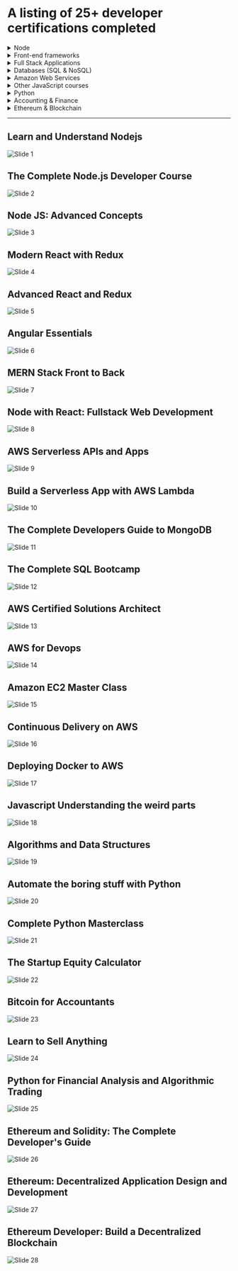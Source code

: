 # A listing of 25+ developer certifications completed

<details>
  <summary> Node</summary>

- [Learn and Understand Node.js](#user-content-learn-and-understand-nodejs)
- [The Complete Node.js Developer Course](#user-content-the-complete-nodejs-developer-course)
- [Node JS Advanced Concepts](#user-content-node-js-advanced-concepts)

</details>

<details>
  <summary> Front-end frameworks</summary>

- [Modern React with Redux](#user-content-modern-react-with-redux)
- [Advanced React and Redux](#user-content-advanced-react-and-redux)
- [Angular Essentials](#user-content-angular-essentials)

</details>

<details>
  <summary> Full Stack Applications </summary>

- [MERN Stack Front to Back](#user-content-mern-stack-front-to-back)
- [Node with React: Fullstack Web Development](#user-content-node-with-react-fullstack-web-development)
- [AWS Serverless APIs and Apps](#user-content-aws-serverless-apis-and-apps)
- [Build a Serverless App with AWS Lambda](#user-content-build-a-serverless-app-with-aws-lambda)


</details>

<details>
  <summary> Databases (SQL & NoSQL)</summary>

- [The Complete Developers Guide to MongoDB](#user-content-the-complete-developers-guide-to-mongodb)
- [The Complete SQL Bootcamp](#user-content-the-complete-sql-bootcamp)

</details>

<details>
  <summary> Amazon Web Services </summary>

- [AWS Certified Solutions Architect](#user-content-aws-certified-solutions-architect)
- [AWS for Devops](#user-content-aws-for-devops)
- [Amazon EC2 Master Class](#user-content-amazon-ec2-master-class)
- [Continuous Delivery on AWS](#user-content-continuous-delivery-on-aws)
- [Deploying Docker to AWS](#user-content-deploying-docker-to-aws)


</details>

<details>

  <summary> Other JavaScript courses</summary>

- [Javascript Understanding the weird parts](#user-content-javascript-understanding-the-weird-parts)
- [Algorithms and Data Structures](#user-content-algorithms-and-data-structures)

</details>

<details>

  <summary> Python</summary>

- [Automate the boring stuff with Python](#user-content-automate-the-boring-stuff-with-python)
- [Complete Python Masterclass](#user-content-complete-python-masterclass)
- [Python for Financial Analysis and Algorithmic Trading](#user-content-python-for-financial-analysis-and-algorithmic-trading)

</details>

<details>

  <summary> Accounting & Finance</summary>

- [The Startup Equity Calculator](#user-content-the-startup-equity-calculator)
- [Bitcoin for Accountants](#user-content-bitcoin-for-accountants)
- [Learn to Sell Anything](#user-content-learn-to-sell-anything)
- [Python for Financial Analysis and Algorithmic Trading](#user-content-python-for-financial-analysis-and-algorithmic-trading)

</details>

<details>

  <summary> Ethereum & Blockchain</summary>

- [Ethereum and Solidity: The Complete Developer's Guide](#user-content-ethereum-and-solidity-the-complete-developers-guide)
- [Ethereum: Decentralized Application Design and Development](#user-content-ethereum-decentralized-application-design-and-development)
- [Ethereum Developer: Build a Decentralized Blockchain](#user-content-ethereum-developer-build-a-decentralized-blockchain)

</details>

<hr>

## Learn and Understand Nodejs

![Slide 1](certificates/Learn_and_Understand_Nodejs.jpg)

## The Complete Node.js Developer Course

![Slide 2](certificates/The_complete_Node.js_developer_course.jpg)

## Node JS: Advanced Concepts

![Slide 3](certificates/Node_JS_Advanced_Concepts.jpg)

## Modern React with Redux

![Slide 4](certificates/Modern_React_with_Redux.jpg)

## Advanced React and Redux

![Slide 5](certificates/Advanced_React_and_Redux.jpg)

## Angular Essentials

![Slide 6](certificates/Angular_Essentials.jpg)

## MERN Stack Front to Back

![Slide 7](certificates/MERN_Stack_Front_To_Back.jpg)

## Node with React: Fullstack Web Development

![Slide 8](certificates/Node_with_React_Fullstack_Web_Development.jpg)

## AWS Serverless APIs and Apps

![Slide 9](certificates/AWS_Serverless_APIs_and_Apps.jpg)

## Build a Serverless App with AWS Lambda

![Slide 10](certificates/Build_a_Serverless_App_with_AWS_Lambda.jpg)

## The Complete Developers Guide to MongoDB

![Slide 11](certificates/The_Complete_Developers_Guide_to_MongoDB.jpg)

## The Complete SQL Bootcamp

![Slide 12](certificates/The_Complete_SQL_Bootcamp.jpg)

## AWS Certified Solutions Architect

![Slide 13](certificates/AWS_Certified_Solutions_Architect.jpg)

## AWS for Devops

![Slide 14](certificates/AWS_for_Devops.png)

## Amazon EC2 Master Class

![Slide 15](certificates/Amazon_EC2_Master_Class.jpg)

## Continuous Delivery on AWS

![Slide 16](certificates/Continuous_Delivery_on_AWS.jpg)

## Deploying Docker to AWS

![Slide 17](certificates/Deploying_Docker_to_AWS.png)

## Javascript Understanding the weird parts

![Slide 18](certificates/Javascript_Understanding_the_weird_parts.jpg)

## Algorithms and Data Structures

![Slide 19](certificates/Algorithms_and_Data_Structures.jpg)

## Automate the boring stuff with Python

![Slide 20](certificates/Automate_the_boring_stuff_with_Python.jpg)

## Complete Python Masterclass

![Slide 21](certificates/Complete_Python_Masterclass.jpg)

## The Startup Equity Calculator

![Slide 22](certificates/The_Startup_Equity_Calculator.jpg)

## Bitcoin for Accountants

![Slide 23](certificates/Bitcoin_for_Accountants.jpg)

## Learn to Sell Anything

![Slide 24](certificates/Learn-to-Sell-Anything.jpg)

## Python for Financial Analysis and Algorithmic Trading

![Slide 25](certificates/Python_for_Financial_Analysis_and_Algorithmic_Trading.jpg)

## Ethereum and Solidity: The Complete Developer's Guide

![Slide 26](certificates/Ethereum_and_Solidity_the_Complete_Developers_Guide.jpg)

## Ethereum: Decentralized Application Design and Development

![Slide 27](certificates/Ethereum_Decentralized_Application_Design_and_Development.jpg)

## Ethereum Developer: Build a Decentralized Blockchain

![Slide 28](certificates/Ethereum_Developer_Build_A_Decentralised_Blockchain.jpg)
